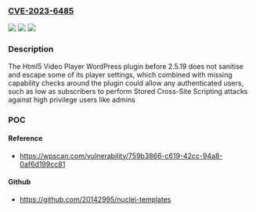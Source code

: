 ### [CVE-2023-6485](https://cve.mitre.org/cgi-bin/cvename.cgi?name=CVE-2023-6485)
![](https://img.shields.io/static/v1?label=Product&message=Html5%20Video%20Player&color=blue)
![](https://img.shields.io/static/v1?label=Version&message=0%3C%202.5.19%20&color=brighgreen)
![](https://img.shields.io/static/v1?label=Vulnerability&message=CWE-79%20Cross-Site%20Scripting%20(XSS)&color=brighgreen)

### Description

The Html5 Video Player WordPress plugin before 2.5.19 does not sanitise and escape some of its player settings, which combined with missing capability checks around the plugin could allow any authenticated users, such as low as subscribers to perform Stored Cross-Site Scripting attacks against high privilege users like admins

### POC

#### Reference
- https://wpscan.com/vulnerability/759b3866-c619-42cc-94a8-0af6d199cc81

#### Github
- https://github.com/20142995/nuclei-templates

